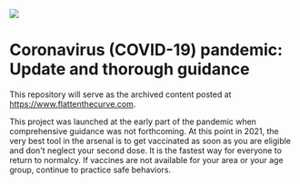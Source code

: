 ![](https://github.com/flattenthecurve/guide/workflows/Publish/badge.svg)

# Coronavirus (COVID-19) pandemic: Update and thorough guidance

This repository will serve as the archived content posted at https://www.flattenthecurve.com.

This project was launched at the early part of the pandemic when comprehensive guidance was not forthcoming. At this point in 2021, the very best tool in the arsenal is to get vaccinated as soon as you are eligible and don't neglect your second dose. It is the fastest way for everyone to return to normalcy. If vaccines are not available for your area or your age group, continue to practice safe behaviors.

